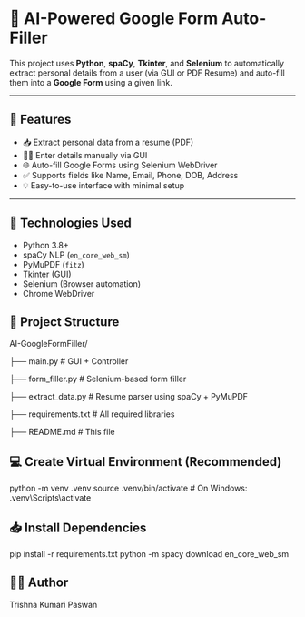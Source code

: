 # 🤖 AI-Powered Google Form Auto-Filler

This project uses **Python**, **spaCy**, **Tkinter**, and **Selenium** to automatically extract personal details from a user (via GUI or PDF Resume) and auto-fill them into a **Google Form** using a given link.

---

## 🚀 Features

- 📥 Extract personal data from a resume (PDF)
- 🧑‍💻 Enter details manually via GUI
- 🌐 Auto-fill Google Forms using Selenium WebDriver
- ✅ Supports fields like Name, Email, Phone, DOB, Address
- 💡 Easy-to-use interface with minimal setup

---

## 🧠 Technologies Used

- Python 3.8+
- spaCy NLP (`en_core_web_sm`)
- PyMuPDF (`fitz`)
- Tkinter (GUI)
- Selenium (Browser automation)
- Chrome WebDriver

## 📁 Project Structure

AI-GoogleFormFiller/

├── main.py                # GUI + Controller

├── form_filler.py         # Selenium-based form filler

├── extract_data.py        # Resume parser using spaCy + PyMuPDF

├── requirements.txt       # All required libraries

├── README.md              # This file

## 💻 Create Virtual Environment (Recommended)

python -m venv .venv
source .venv/bin/activate  # On Windows: .venv\Scripts\activate

## 📥 Install Dependencies

pip install -r requirements.txt
python -m spacy download en_core_web_sm

## 🙋‍♀️ Author
Trishna Kumari Paswan
